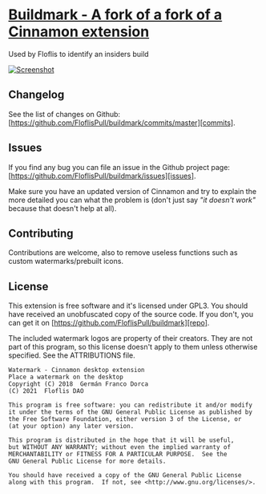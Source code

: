 # [Buildmark - A fork of a fork of a Cinnamon extension][repo]

Used by Floflis to identify an insiders build

[![Screenshot](screenshot.png)][repo]

## Changelog
See the list of changes on Github:  [https://github.com/FloflisPull/buildmark/commits/master][commits].

## Issues
If you find any bug you can file an issue in the Github project page: [https://github.com/FloflisPull/buildmark/issues][issues].

Make sure you have an updated version of Cinnamon and try to explain the more detailed you can what the problem is (don't just say _"it doesn't work"_ because that doesn't help at all).

## Contributing
Contributions are welcome, also to remove useless functions such as custom watermarks/prebuilt icons.

## License
This extension is free software and it's licensed under GPL3.
You should have received an unobfuscated copy of the source code. If you don't, you can get it on [https://github.com/FloflisPull/buildmark][repo].

The included watermark logos are property of their creators. They are not part of this program, so this license doesn't apply to them unless otherwise specified. See the ATTRIBUTIONS file.

```
Watermark - Cinnamon desktop extension
Place a watermark on the desktop
Copyright (C) 2018  Germán Franco Dorca
(C) 2021  Floflis DAO

This program is free software: you can redistribute it and/or modify
it under the terms of the GNU General Public License as published by
the Free Software Foundation, either version 3 of the License, or
(at your option) any later version.

This program is distributed in the hope that it will be useful,
but WITHOUT ANY WARRANTY; without even the implied warranty of
MERCHANTABILITY or FITNESS FOR A PARTICULAR PURPOSE.  See the
GNU General Public License for more details.

You should have received a copy of the GNU General Public License
along with this program.  If not, see <http://www.gnu.org/licenses/>.
```

[repo]: https://github.com/FloflisPull/buildmark
[commits]: https://github.com/FloflisPull/buildmark/commits/master
[issues]: https://github.com/FloflisPull/buildmark/issues
[releases]: https://github.com/FloflisPull/buildmark/releases
